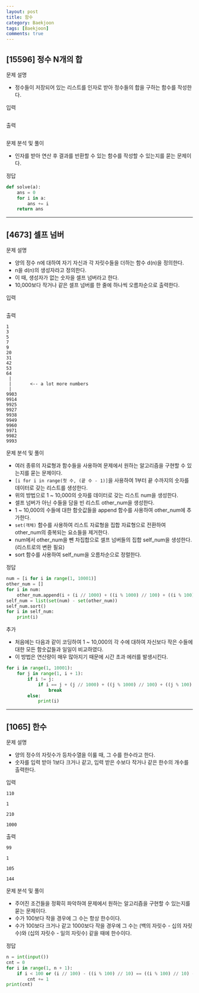 ```yaml
---
layout: post
title: 함수
category: Baekjoon
tags: [Baekjoon]
comments: true
---
```


## [15596] 정수 N개의 합

문제 설명
- 정수들이 저장되어 있는 리스트를 인자로 받아 정수들의 합을 구하는 함수를 작성한다.

입력
```
```

출력
```
```

문제 분석 및 풀이
- 인자를 받아 연산 후 결과를 반환할 수 있는 함수를 작성할 수 있는지를 묻는 문제이다.

정답
```python
def solve(a):
    ans = 0
    for i in a:
        ans += i
    return ans
```

---

## [4673] 셀프 넘버

문제 설명
- 양의 정수 n에 대하여 자기 자신과 각 자릿수들을 더하는 함수 d(n)을 정의한다.
- n을 d(n)의 생성자라고 정의한다.
- 이 때, 생성자가 없는 숫자을 셀프 넘버라고 한다.
- 10,000보다 작거나 같은 셀프 넘버를 한 줄에 하나씩 오름차순으로 출력한다.

입력
```
```

출력
```
1
3
5
7
9
20
31
42
53
64
 |
 |       <-- a lot more numbers
 |
9903
9914
9925
9927
9938
9949
9960
9971
9982
9993
```

문제 분석 및 풀이
- 여러 종류의 자료형과 함수들을 사용하여 문제에서 원하는 알고리즘을 구현할 수 있는지를 묻는 문제이다.
- `[i for i in range(첫 수, (끝 수 - 1)]`을 사용하여 1부터 끝 수까지의 숫자를 데이터로 갖는 리스트를 생성한다.
- 위의 방법으로 1 ~ 10,000의 숫자를 데이터로 갖는 리스트 num을 생성한다.
- 셀프 넘버가 아닌 수들을 담을 빈 리스트 other_num을 생성한다.
- 1 ~ 10,000의 수들에 대한 함숫값들을 append 함수를 사용하여 other_num에 추가한다.
- `set(객체)` 함수를 사용하여 리스트 자료형을 집합 자료형으로 전환하여 other_num의 중복되는 요소들을 제거한다.
- num에서 other_num을 뺀 차집합으로 셀프 넘버들의 집합 self_num을 생성한다. (리스트로의 변환 필요)
- sort 함수를 사용하여 self_num을 오름차순으로 정렬한다.

정답
```python
num = [i for i in range(1, 10001)]
other_num = []
for i in num:
    other_num.append(i + (i // 1000) + ((i % 1000) // 100) + ((i % 100) // 10) + (i % 10))
self_num = list(set(num) - set(other_num))
self_num.sort()
for i in self_num:
    print(i)
```

추가
- 처음에는 다음과 같이 코딩하여 1 ~ 10,000의 각 수에 대하여 자신보다 작은 수들에 대한 모든 함숫값들과 일일이 비교하였다.
- 이 방법은 연산량이 매우 많아지기 때문에 시간 초과 에러를 발생시킨다.
```python
for i in range(1, 10001):
    for j in range(1, i + 1):
        if i != j:
            if i == j + (j // 1000) + ((j % 1000) // 100) + ((j % 100) // 10) + (j % 10):
                break
        else:
            print(i)
```

---

## [1065] 한수

문제 설명
- 양의 정수의 자릿수가 등차수열을 이룰 때, 그 수를 한수라고 한다.
- 숫자를 입력 받아 1보다 크거나 같고, 입력 받은 수보다 작거나 같은 한수의 개수를 출력한다.

입력
```
110
```
```
1
```
```
210
```
```
1000
```

출력
```
99
```
```
1
```
```
105
```
```
144
```

문제 분석 및 풀이
- 주어진 조건들을 정확히 파악하여 문제에서 원하는 알고리즘을 구현할 수 있는지를 묻는 문제이다.
- 수가 100보다 작을 경우에 그 수는 항상 한수이다.
- 수가 100보다 크거나 같고 1000보다 작을 경우에 그 수는 (백의 자릿수 - 십의 자릿수)와 (십의 자릿수 - 일의 자릿수) 같을 때에 한수이다.

정답
```python
n = int(input())
cnt = 0
for i in range(1, n + 1):
    if i < 100 or (i // 100) - ((i % 100) // 10) == ((i % 100) // 10) - (i % 10):
        cnt += 1
print(cnt)
```
